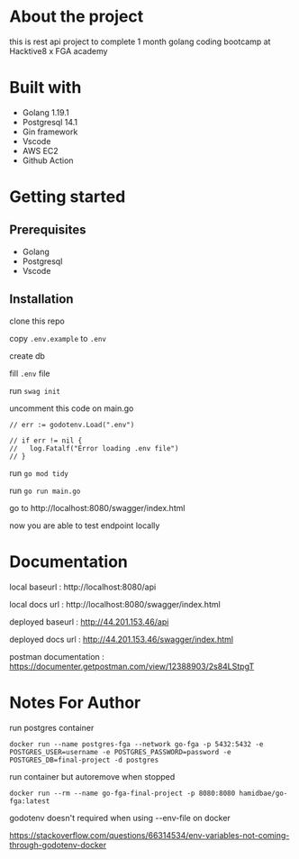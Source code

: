 # About the project

this is rest api project to complete 1 month golang coding bootcamp at Hacktive8 x FGA academy

# Built with

- Golang 1.19.1
- Postgresql 14.1
- Gin framework
- Vscode
- AWS EC2
- Github Action

# Getting started

## Prerequisites

- Golang
- Postgresql
- Vscode

## Installation

clone this repo

copy `.env.example` to `.env`

create db

fill `.env` file

run `swag init`

uncomment this code on main.go

```
// err := godotenv.Load(".env")

// if err != nil {
//   log.Fatalf("Error loading .env file")
// }
```

run `go mod tidy`

run `go run main.go`

go to http://localhost:8080/swagger/index.html

now you are able to test endpoint locally

# Documentation

local baseurl : http://localhost:8080/api

local docs url : http://localhost:8080/swagger/index.html

deployed baseurl : http://44.201.153.46/api

deployed docs url : http://44.201.153.46/swagger/index.html

postman documentation : https://documenter.getpostman.com/view/12388903/2s84LStpgT

# Notes For Author

run postgres container

`docker run --name postgres-fga --network go-fga -p 5432:5432 -e POSTGRES_USER=username -e POSTGRES_PASSWORD=password -e POSTGRES_DB=final-project -d postgres`

run container but autoremove when stopped

`docker run --rm --name go-fga-final-project -p 8080:8080 hamidbae/go-fga:latest`

godotenv doesn't required when using --env-file on docker

https://stackoverflow.com/questions/66314534/env-variables-not-coming-through-godotenv-docker
